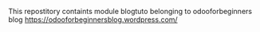 This repostitory containts module blogtuto belonging to odooforbeginners blog https://odooforbeginnersblog.wordpress.com/
